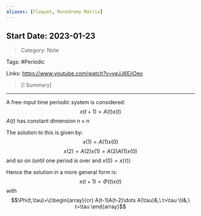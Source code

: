 ```yaml
---
aliases: [Floquet, Monodromy Matrix]
---
```

## Start Date: 2023-01-23

> Category: Note

Tags:
#Periodic 

Links:
https://www.youtube.com/watch?v=veJJ6EiiOeo

>[! Summary]
>

---
A free-input time periodic system is considered:
$$x(t+1)=A(t)x(t)$$
$A(t)$ has constant dimension $n \times n$

The solution to this is given by:
$$x(1)=A(1)x(0)$$
$$x(2)=A(2)x(1)=A(2)A(1)x(0)$$
and so on (until one period is over and $x(0)=x(\tau)$)

Hence the solution in a more general form is:
$$x(t+1)=\Phi(t)x(t)$$
with
$$\Phi(t,\tau)=\{\begin{array}{cr}
A(t-1)A(t-2)\dots A(\tau)&,\ t>\tau
\\I&,\ t=\tau
\end{array}$$
